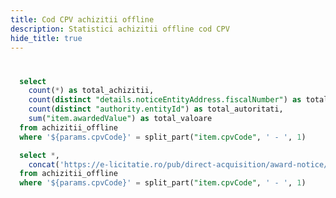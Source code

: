 ```yaml
---
title: Cod CPV achizitii offline
description: Statistici achizitii offline cod CPV
hide_title: true
---
```


# <Value data={achizitii_offline_cpv} row=0 column="item.cpvCode" />

<BigValue 
  data={achizitie_offline_stats} 
  value=total_achizitii
  title="Achizitii"
/>

<BigValue 
  data={achizitie_offline_stats} 
  value=total_autoritati
  title="Autoritati"
/>

<BigValue 
  data={achizitie_offline_stats} 
  value=total_furnizori
  title="Furnizori"
/>

<BigValue 
  data={achizitie_offline_stats} 
  value=total_valoare
  title="Valoare"
  fmt="num2m"
  color=green
/>

```sql achizitie_offline_stats
  select 
    count(*) as total_achizitii,
    count(distinct "details.noticeEntityAddress.fiscalNumber") as total_furnizori,
    count(distinct "authority.entityId") as total_autoritati,
    sum("item.awardedValue") as total_valoare
  from achizitii_offline 
  where '${params.cpvCode}' = split_part("item.cpvCode", ' - ', 1)
```

```sql achizitii_offline_cpv
  select *,
    concat('https://e-licitatie.ro/pub/direct-acquisition/award-notice/view/', cast("item.daAwardNoticeId" as integer)) as link
  from achizitii_offline 
  where '${params.cpvCode}' = split_part("item.cpvCode", ' - ', 1)
```

<DataTable data={achizitii_offline_cpv} rowShading=true search=true rows=50 wrapTitles=true>
  <Column id="link" openInNewTab=true title="Cod achizitie" contentType=link linkLabel="item.noticeNo" />
  <Column id="item.awardedValue" title="Valoare" fmt="num2k" contentType=colorscale />
  <Column id="item.publicationDate" title="Data publicare" fmt="dd-mm-yyyy" />
  <Column id="details.finalizationDate" title="Data finalizare" fmt="dd-mm-yyyy" />
  <Column id="item.contractObject" title="Nume achizitie" />
  <Column id="details.noticeEntityAddress.fiscalNumber" title="Cod fiscal furnizor" />
  <Column id="details.noticeEntityAddress.organization" title="Furnizor" />
  <Column id="details.noticeEntityAddress.city" title="Oras furnizor" />
  <Column id="authority.fiscalNumber" title="Cod fiscal autoritate" />
  <Column id="authority.entityName" title="Autoritate" />
  <Column id="authority.city" title="Oras autoritate" />
  <Column id="authority.county" title="Judet autoritate" />  
</DataTable>
